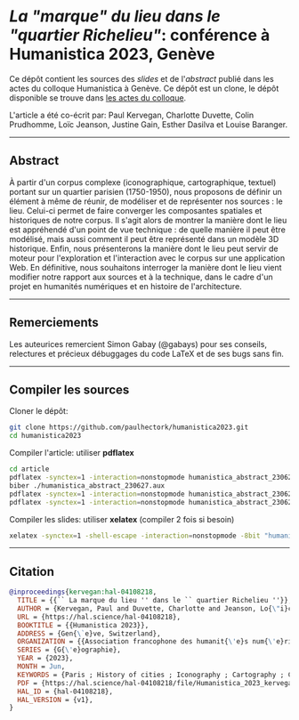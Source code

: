 # *La "marque" du lieu dans le "quartier Richelieu"*: conférence à Humanistica 2023, Genève

Ce dépôt contient les sources des *slides* et de l'*abstract* publié dans les actes du colloque 
Humanistica à Genève. Ce dépôt est un clone, le dépôt disponible se trouve dans [les actes du
colloque](https://hal.science/HUMANISTICA-2023/hal-04108218v1).

L'article a été co-écrit par: Paul Kervegan, Charlotte Duvette, Colin Prudhomme, 
Loïc Jeanson, Justine Gain, Esther Dasilva et Louise Baranger.

---

## Abstract

À partir d'un corpus complexe (iconographique, cartographique, textuel) portant 
sur un quartier parisien (1750-1950), nous proposons de définir un élément à même 
de réunir, de modéliser et de représenter nos sources : le lieu. Celui-ci permet 
de faire converger les composantes spatiales et historiques de notre corpus. Il 
s'agit alors de montrer la manière dont le lieu est appréhendé d'un point de vue 
technique : de quelle manière il peut être modélisé, mais aussi comment il peut 
être représenté dans un modèle 3D historique. Enfin, nous présenterons la manière 
dont le lieu peut servir de moteur pour l'exploration et l'interaction avec le 
corpus sur une application Web. En définitive, nous souhaitons interroger la 
manière dont le lieu vient modifier notre rapport aux sources et à la technique, 
dans le cadre d'un projet en humanités numériques et en histoire de l'architecture. 

---

## Remerciements

Les auteurices remercient Simon Gabay (@gabays) pour ses conseils, relectures et précieux débuggages du code LaTeX et de ses bugs sans fin.

---

## Compiler les sources

Cloner le dépôt:

```bash
git clone https://github.com/paulhectork/humanistica2023.git
cd humanistica2023
```

Compiler l'article: utiliser **pdflatex**
```bash
cd article
pdflatex -synctex=1 -interaction=nonstopmode humanistica_abstract_230627.tex
biber ./humanistica_abstract_230627.aux
pdflatex -synctex=1 -interaction=nonstopmode humanistica_abstract_230627.tex
pdflatex -synctex=1 -interaction=nonstopmode humanistica_abstract_230627.tex
```

Compiler les slides: utiliser **xelatex** (compiler 2 fois si besoin)
```bash
xelatex -synctex=1 -shell-escape -interaction=nonstopmode -8bit "humanistica_slides_230627".tex
```

---

## Citation

```bibtex
@inproceedings{kervegan:hal-04108218,
  TITLE = {{`` La marque du lieu '' dans le `` quartier Richelieu ''}},
  AUTHOR = {Kervegan, Paul and Duvette, Charlotte and Jeanson, Lo{\"i}c and Prudhomme, Colin and Gain, Justine and Dasilva, Esther and Baranger, Louise},
  URL = {https://hal.science/hal-04108218},
  BOOKTITLE = {{Humanistica 2023}},
  ADDRESS = {Gen{\`e}ve, Switzerland},
  ORGANIZATION = {{Association francophone des humanit{\'e}s num{\'e}riques}},
  SERIES = {G{\'e}ographie},
  YEAR = {2023},
  MONTH = Jun,
  KEYWORDS = {Paris ; History of cities ; Iconography ; Cartography ; Cartographie ; Paris ; Histoire de la ville ; Iconographie},
  PDF = {https://hal.science/hal-04108218/file/Humanistica_2023_kervegan.pdf},
  HAL_ID = {hal-04108218},
  HAL_VERSION = {v1},
}
```
